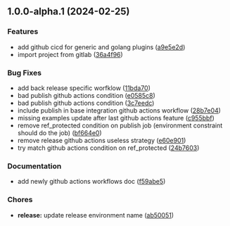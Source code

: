 ## 1.0.0-alpha.1 (2024-02-25)


### Features

* add github cicd for generic and golang plugins ([a9e5e2d](https://github.com/kilianpaquier/craft/commit/a9e5e2dcddc1771373bbb53ce61d37a87667cd5b))
* import project from gitlab ([36a4f96](https://github.com/kilianpaquier/craft/commit/36a4f969cb9949b93e3751410347b39dcd3a43d2))


### Bug Fixes

* add back release specific worfklow ([11bda70](https://github.com/kilianpaquier/craft/commit/11bda70f0bd7e0899361ad6dde888716c43811bf))
* bad publish github actions condition ([e0585c8](https://github.com/kilianpaquier/craft/commit/e0585c8a841a7b1144ef26aca3d1a0d8faa70861))
* bad publish github actions condition ([3c7eedc](https://github.com/kilianpaquier/craft/commit/3c7eedc97cfe9b6f06f14e0b66fad16817d63a7e))
* include publish in base integration github actions workflow ([28b7e04](https://github.com/kilianpaquier/craft/commit/28b7e043ac8e0cb83be9b2022fd8565ececedf8d))
* missing examples update after last github actions feature ([c955bbf](https://github.com/kilianpaquier/craft/commit/c955bbfdf628382a9836b99fedd72a5b8a7bac91))
* remove ref_protected condition on publish job (environment constraint should do the job) ([bf664e0](https://github.com/kilianpaquier/craft/commit/bf664e03ce3958209875bcf5d6916a447344b931))
* remove release github actions useless strategy ([e60e901](https://github.com/kilianpaquier/craft/commit/e60e901c72bbdae4d19b4c2acc73e248ca7c4f84))
* try match github actions condition on ref_protected ([24b7603](https://github.com/kilianpaquier/craft/commit/24b76036141cd80b054f274f853c90a264148e5c))


### Documentation

* add newly github actions workflows doc ([f59abe5](https://github.com/kilianpaquier/craft/commit/f59abe500f66d571af07dc514ed12c70de71792b))


### Chores

* **release:** update release environment name ([ab50051](https://github.com/kilianpaquier/craft/commit/ab500519a99aa225b6b7a4f2da2683753937f37f))
